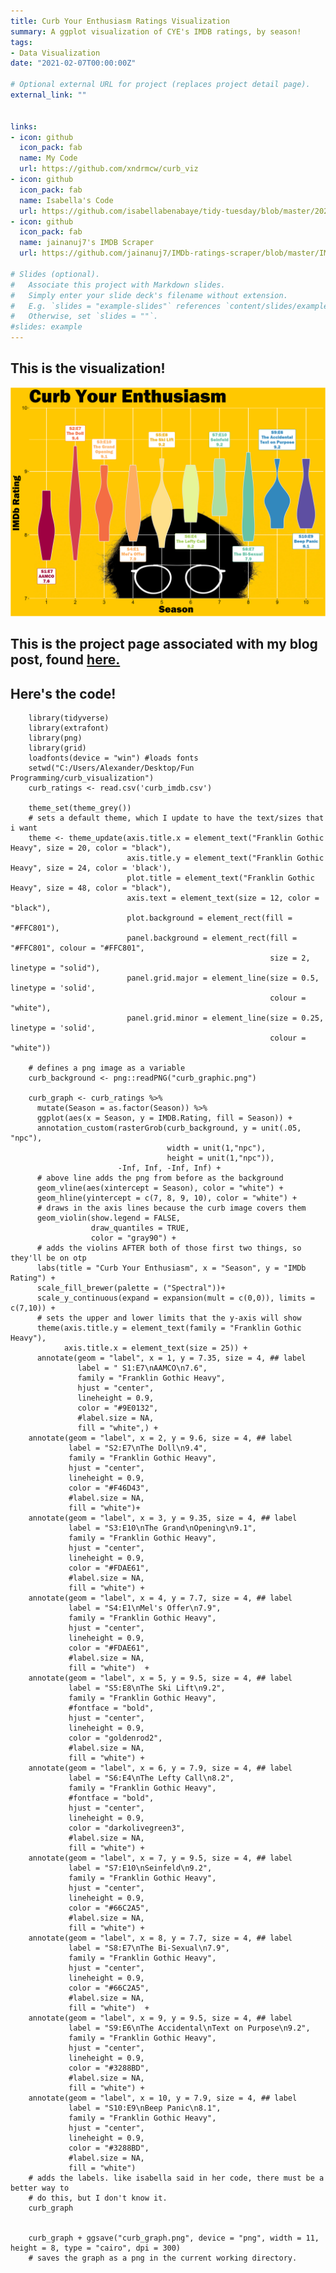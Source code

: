 ```yaml
---
title: Curb Your Enthusiasm Ratings Visualization
summary: A ggplot visualization of CYE's IMDB ratings, by season!
tags:
- Data Visualization
date: "2021-02-07T00:00:00Z"

# Optional external URL for project (replaces project detail page).
external_link: ""


links:
- icon: github
  icon_pack: fab
  name: My Code
  url: https://github.com/xndrmcw/curb_viz
- icon: github
  icon_pack: fab
  name: Isabella's Code
  url: https://github.com/isabellabenabaye/tidy-tuesday/blob/master/2020/12_theoffice/theoffice.R
- icon: github
  icon_pack: fab
  name: jainanuj7's IMDB Scraper
  url: https://github.com/jainanuj7/IMDb-ratings-scraper/blob/master/IMDb.py

# Slides (optional).
#   Associate this project with Markdown slides.
#   Simply enter your slide deck's filename without extension.
#   E.g. `slides = "example-slides"` references `content/slides/example-slides.md`.
#   Otherwise, set `slides = ""`.
#slides: example
---
```


## This is the visualization!

<img src="content/post/curb_imdb_ratings_viz/curb_graph.png">

## This is the project page associated with my blog post, found [**here.**](https://xndrmcw.netlify.app/post/curb_imdb_ratings_viz/)

## Here's the code!

        library(tidyverse)
        library(extrafont)
        library(png)
        library(grid)
        loadfonts(device = "win") #loads fonts
        setwd("C:/Users/Alexander/Desktop/Fun Programming/curb_visualization")
        curb_ratings <- read.csv('curb_imdb.csv')

        theme_set(theme_grey())
        # sets a default theme, which I update to have the text/sizes that i want
        theme <- theme_update(axis.title.x = element_text("Franklin Gothic Heavy", size = 20, color = "black"),
                              axis.title.y = element_text("Franklin Gothic Heavy", size = 24, color = 'black'),
                              plot.title = element_text("Franklin Gothic Heavy", size = 48, color = "black"),
                              axis.text = element_text(size = 12, color = "black"),
                              plot.background = element_rect(fill = "#FFC801"),
                              panel.background = element_rect(fill = "#FFC801", colour = "#FFC801",
                                                              size = 2, linetype = "solid"),
                              panel.grid.major = element_line(size = 0.5, linetype = 'solid',
                                                              colour = "white"),
                              panel.grid.minor = element_line(size = 0.25, linetype = 'solid',
                                                              colour = "white"))

        # defines a png image as a variable
        curb_background <- png::readPNG("curb_graphic.png")

        curb_graph <- curb_ratings %>%
          mutate(Season = as.factor(Season)) %>%
          ggplot(aes(x = Season, y = IMDB.Rating, fill = Season)) +
          annotation_custom(rasterGrob(curb_background, y = unit(.05, "npc"),
                                       width = unit(1,"npc"),
                                       height = unit(1,"npc")),
                            -Inf, Inf, -Inf, Inf) +
          # above line adds the png from before as the background
          geom_vline(aes(xintercept = Season), color = "white") +
          geom_hline(yintercept = c(7, 8, 9, 10), color = "white") +
          # draws in the axis lines because the curb image covers them
          geom_violin(show.legend = FALSE,
                      draw_quantiles = TRUE,
                      color = "gray90") +
          # adds the violins AFTER both of those first two things, so they'll be on otp
          labs(title = "Curb Your Enthusiasm", x = "Season", y = "IMDb Rating") +
          scale_fill_brewer(palette = ("Spectral"))+
          scale_y_continuous(expand = expansion(mult = c(0,0)), limits = c(7,10)) +
          # sets the upper and lower limits that the y-axis will show
          theme(axis.title.y = element_text(family = "Franklin Gothic Heavy"),
                axis.title.x = element_text(size = 25)) +
          annotate(geom = "label", x = 1, y = 7.35, size = 4, ## label
                   label = " S1:E7\nAAMCO\n7.6",
                   family = "Franklin Gothic Heavy",
                   hjust = "center",
                   lineheight = 0.9,
                   color = "#9E0132",
                   #label.size = NA,
                   fill = "white",) +
        annotate(geom = "label", x = 2, y = 9.6, size = 4, ## label
                 label = "S2:E7\nThe Doll\n9.4",
                 family = "Franklin Gothic Heavy",
                 hjust = "center",
                 lineheight = 0.9,
                 color = "#F46D43",
                 #label.size = NA,
                 fill = "white")+
        annotate(geom = "label", x = 3, y = 9.35, size = 4, ## label
                 label = "S3:E10\nThe Grand\nOpening\n9.1",
                 family = "Franklin Gothic Heavy",
                 hjust = "center",
                 lineheight = 0.9,
                 color = "#FDAE61",
                 #label.size = NA,
                 fill = "white") +
        annotate(geom = "label", x = 4, y = 7.7, size = 4, ## label
                 label = "S4:E1\nMel's Offer\n7.9",
                 family = "Franklin Gothic Heavy",
                 hjust = "center",
                 lineheight = 0.9,
                 color = "#FDAE61",
                 #label.size = NA,
                 fill = "white")  +
        annotate(geom = "label", x = 5, y = 9.5, size = 4, ## label
                 label = "S5:E8\nThe Ski Lift\n9.2",
                 family = "Franklin Gothic Heavy",
                 #fontface = "bold",
                 hjust = "center",
                 lineheight = 0.9,
                 color = "goldenrod2",
                 #label.size = NA,
                 fill = "white") +
        annotate(geom = "label", x = 6, y = 7.9, size = 4, ## label
                 label = "S6:E4\nThe Lefty Call\n8.2",
                 family = "Franklin Gothic Heavy",
                 #fontface = "bold",
                 hjust = "center",
                 lineheight = 0.9,
                 color = "darkolivegreen3",
                 #label.size = NA,
                 fill = "white") +
        annotate(geom = "label", x = 7, y = 9.5, size = 4, ## label
                 label = "S7:E10\nSeinfeld\n9.2",
                 family = "Franklin Gothic Heavy",
                 hjust = "center",
                 lineheight = 0.9,
                 color = "#66C2A5",
                 #label.size = NA,
                 fill = "white") +
        annotate(geom = "label", x = 8, y = 7.7, size = 4, ## label
                 label = "S8:E7\nThe Bi-Sexual\n7.9",
                 family = "Franklin Gothic Heavy",
                 hjust = "center",
                 lineheight = 0.9,
                 color = "#66C2A5",
                 #label.size = NA,
                 fill = "white")  +
        annotate(geom = "label", x = 9, y = 9.5, size = 4, ## label
                 label = "S9:E6\nThe Accidental\nText on Purpose\n9.2",
                 family = "Franklin Gothic Heavy",
                 hjust = "center",
                 lineheight = 0.9,
                 color = "#3288BD",
                 #label.size = NA,
                 fill = "white") +
        annotate(geom = "label", x = 10, y = 7.9, size = 4, ## label
                 label = "S10:E9\nBeep Panic\n8.1",
                 family = "Franklin Gothic Heavy",
                 hjust = "center",
                 lineheight = 0.9,
                 color = "#3288BD",
                 #label.size = NA,
                 fill = "white")  
        # adds the labels. like isabella said in her code, there must be a better way to
        # do this, but I don't know it.
        curb_graph


        curb_graph + ggsave("curb_graph.png", device = "png", width = 11, height = 8, type = "cairo", dpi = 300)
        # saves the graph as a png in the current working directory.
